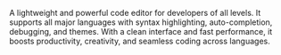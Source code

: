 A lightweight and powerful code editor for developers of all levels. It supports all major languages with syntax highlighting, auto-completion, debugging, and themes. With a clean interface and fast performance, it boosts productivity, creativity, and seamless coding across languages.
